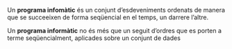
Un **programa infomàtic** és un conjunt d’esdeveniments ordenats de manera
que se succeeixen de forma seqüencial en el temps, un darrere l’altre.

Un __programa informàtic__ no és més que un seguit d’ordres que es porten a
terme seqüencialment, aplicades sobre un conjunt de dades
 
